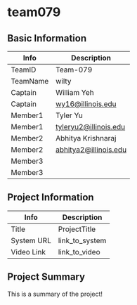 # team079

## Basic Information

|   Info      |        Description     |
| ----------- | ---------------------- |
| TeamID      |        Team-079        |
| TeamName    |         wilty          |
| Captain     |       William Yeh      |
| Captain     |  wy16@illinois.edu     |
| Member1     |        Tyler Yu        |
| Member1     |  tyleryu2@illinois.edu |
| Member2     |   Abhitya Krishnaraj   |
| Member2     | abhitya2@illinois.edu  |
| Member3     |                        |
| Member3     |                        |

## Project Information

|   Info      |        Description     |
| ----------- | ---------------------- |
|  Title      |       ProjectTitle     |
| System URL  |      link_to_system    |
| Video Link  |      link_to_video     |

## Project Summary

This is a summary of the project!
